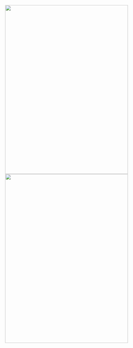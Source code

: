 <div class = "image123">
    <div class = "imgContainer">
        <img src = "assets/images/club.png" style = "width:400px; height:550px" />
    </div>
    <div class = "imgContainer">
        <img src = "assets/images/roses.png" style = "width:400px; height:550px" />
    </div>
</div>

<div class = "text">
</div>
